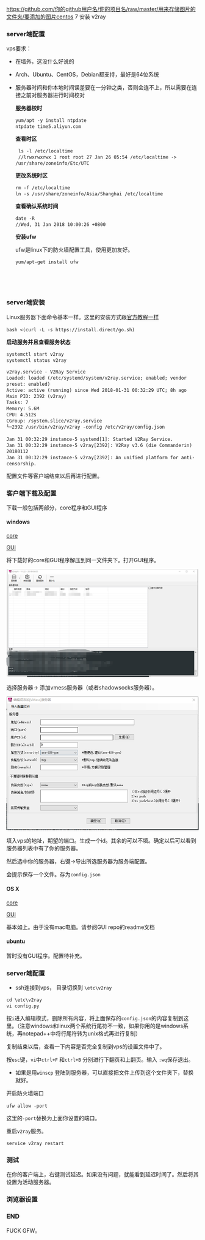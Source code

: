 https://github.com/你的github用户名/你的项目名/raw/master/用来存储图片的文件夹/要添加的图片centos 7 安装 v2ray

### server端配置

vps要求：

- 在墙外，这没什么好说的

- Arch、Ubuntu、CentOS，Debian都支持，最好是64位系统

- 服务器时间和你本地时间误差要在一分钟之类，否则会连不上，所以需要在连接之前对服务器进行时间校对

  **服务器校时**

  ```
  yum/apt -y install ntpdate
  ntpdate time5.aliyun.com
  ```

  **查看时区**

  ```
   ls -l /etc/localtime
   //lrwxrwxrwx 1 root root 27 Jan 26 05:54 /etc/localtime -> /usr/share/zoneinfo/Etc/UTC
  ```

  **更改系统时区**

  ```
  rm -f /etc/localtime
  ln -s /usr/share/zoneinfo/Asia/Shanghai /etc/localtime
  ```

  **查看确认系统时间**

  ```
  date -R
  //Wed, 31 Jan 2018 10:00:26 +0800
  ```

  **安装ufw**

  ufw是linux下的防火墙配置工具，使用更加友好。

  ```
  yum/apt-get install ufw
  ```

  ​

  ​

### server端安装

Linux服务器下面命令基本一样。这里的安装方式跟[官方教程一样](https://www.v2ray.com/chapter_00/install.html)

`bash <(curl -L -s https://install.direct/go.sh)`

**启动服务并且查看服务状态**

```
systemctl start v2ray
systemctl status v2ray	
```

```
v2ray.service - V2Ray Service
Loaded: loaded (/etc/systemd/system/v2ray.service; enabled; vendor preset: enabled)
Active: active (running) since Wed 2018-01-31 00:32:29 UTC; 8h ago
Main PID: 2392 (v2ray)
Tasks: 7
Memory: 5.6M
CPU: 4.512s
CGroup: /system.slice/v2ray.service
└─2392 /usr/bin/v2ray/v2ray -config /etc/v2ray/config.json

Jan 31 00:32:29 instance-5 systemd[1]: Started V2Ray Service.
Jan 31 00:32:29 instance-5 v2ray[2392]: V2Ray v3.6 (die Commanderin) 20180112
Jan 31 00:32:29 instance-5 v2ray[2392]: An unified platform for anti-censorship.
```



配置文件等客户端结束以后再进行配置。

### 客户端下载及配置

下载一般包括两部分，core程序和GUI程序

#### windows

[core](https://www.v2ray.com/chapter_00/install.html)

[GUI](https://github.com/2dust/v2rayN/releases)

将下载好的core和GUI程序解压到同一文件夹下。打开GUI程序。

![GUI界面](../pics/interface.png)



选择服务器-> 添加vmess服务器（或者shadowsocks服务器）。

![config](../pics/config.png)



填入vps的地址，期望的端口。生成一个id。其余的可以不填。确定以后可以看到服务器列表中有了你的服务器。

然后选中你的服务器，右键->导出所选服务器为服务端配置。

会提示保存一个文件。存为`config.json`

#### OS X

[core](https://www.v2ray.com/chapter_00/install.html)

[GUI](https://github.com/Cenmrev/V2RayX)

基本如上。由于没有mac电脑。请参阅GUI repo的readme文档

#### ubuntu 

暂时没有GUI程序。配置待补充。

### server端配置

- ssh连接到vps， 目录切换到 `\etc\v2ray`

```
cd \etc\v2ray
vi config.py
```

按`i`进入编辑模式，删除所有内容，将上面保存的`config.json`的内容复制到这里。（注意windows和linux两个系统行尾符不一致，如果你用的是windows系统，再notepad++中将行尾符转为unix格式再进行复制）

复制结束以后，查看一下内容是否完全复制到vps的设置文件中了。

按`esc`键，`vi`中`ctrl+F` 和`ctrl+B` 分别进行下翻页和上翻页。输入 `:wq`保存退出。

- 如果是用`winscp` 登陆到服务器，可以直接把文件上传到这个文件夹下，替换就好。

开启防火墙端口

`ufw allow -port`

这里的`-port`替换为上面你设置的端口。

重启`v2ray`服务。

```
service v2ray restart
```

### 测试

在你的客户端上，右键测试延迟。如果没有问题，就能看到延迟时间了。然后将其设置为活动服务器。



### 浏览器设置



### END

FUCK GFW。